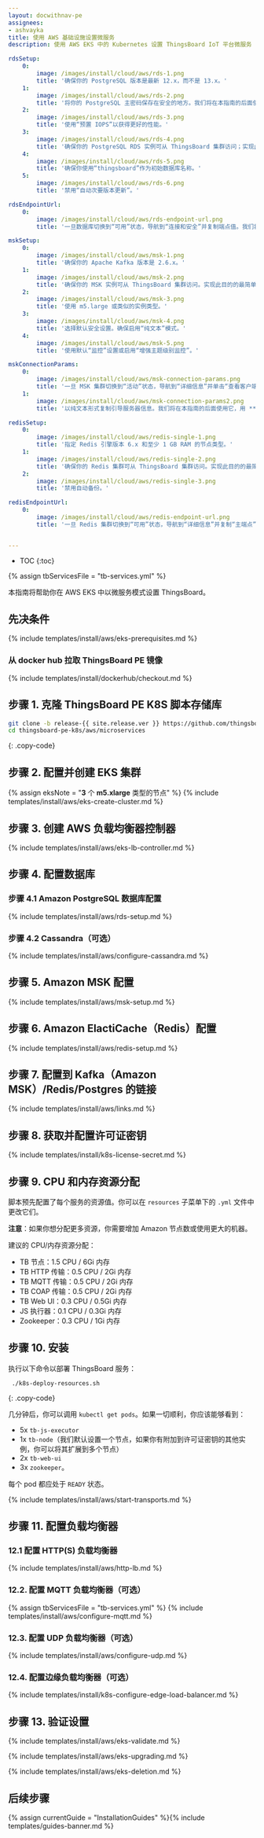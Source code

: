 ```yaml
---
layout: docwithnav-pe
assignees:
- ashvayka
title: 使用 AWS 基础设施设置微服务
description: 使用 AWS EKS 中的 Kubernetes 设置 ThingsBoard IoT 平台微服务

rdsSetup:
    0:
        image: /images/install/cloud/aws/rds-1.png
        title: '确保你的 PostgreSQL 版本是最新 12.x，而不是 13.x。'
    1:
        image: /images/install/cloud/aws/rds-2.png
        title: '将你的 PostgreSQL 主密码保存在安全的地方。我们将在本指南的后面使用它，用 YOUR_RDS_PASSWORD 表示。'
    2:
        image: /images/install/cloud/aws/rds-3.png
        title: '使用“预置 IOPS”以获得更好的性能。'
    3:
        image: /images/install/cloud/aws/rds-4.png
        title: '确保你的 PostgreSQL RDS 实例可从 ThingsBoard 集群访问；实现此目的的最简单方法是在同一 VPC 中部署 PostgreSQL RDS 实例并使用“eksctl-thingsboard-cluster-ClusterSharedNodeSecurityGroup-*”安全组。'
    4:
        image: /images/install/cloud/aws/rds-5.png
        title: '确保你使用“thingsboard”作为初始数据库名称。'
    5:
        image: /images/install/cloud/aws/rds-6.png
        title: '禁用“自动次要版本更新”。'  

rdsEndpointUrl:
    0:
        image: /images/install/cloud/aws/rds-endpoint-url.png
        title: '一旦数据库切换到“可用”状态，导航到“连接和安全”并复制端点值。我们将在本指南的后面使用它，用 **YOUR_RDS_ENDPOINT_URL** 表示。'

mskSetup:
    0:
        image: /images/install/cloud/aws/msk-1.png
        title: '确保你的 Apache Kafka 版本是 2.6.x。'
    1:
        image: /images/install/cloud/aws/msk-2.png
        title: '确保你的 MSK 实例可从 ThingsBoard 集群访问。实现此目的的最简单方法是在同一 VPC 中部署 MSK 实例。我们还建议使用专用子网。这样，几乎不可能意外地将其暴露给互联网。'
    2:
        image: /images/install/cloud/aws/msk-3.png
        title: '使用 m5.large 或类似的实例类型。'
    3:
        image: /images/install/cloud/aws/msk-4.png
        title: '选择默认安全设置。确保启用“纯文本”模式。'
    4:
        image: /images/install/cloud/aws/msk-5.png
        title: '使用默认“监控”设置或启用“增强主题级别监控”。'

mskConnectionParams:
    0:
        image: /images/install/cloud/aws/msk-connection-params.png
        title: '一旦 MSK 集群切换到“活动”状态，导航到“详细信息”并单击“查看客户端信息”。'
    1:
        image: /images/install/cloud/aws/msk-connection-params2.png
        title: '以纯文本形式复制引导服务器信息。我们将在本指南的后面使用它，用 **YOUR_MSK_BOOTSTRAP_SERVERS_PLAINTEXT** 表示。'

redisSetup:
    0:
        image: /images/install/cloud/aws/redis-single-1.png
        title: '指定 Redis 引擎版本 6.x 和至少 1 GB RAM 的节点类型。'
    1:
        image: /images/install/cloud/aws/redis-single-2.png
        title: '确保你的 Redis 集群可从 ThingsBoard 集群访问。实现此目的的最简单方法是在同一 VPC 中部署 Redis 集群。我们还建议使用专用子网。使用“eksctl-thingsboard-cluster-ClusterSharedNodeSecurityGroup-*”安全组。'
    2:
        image: /images/install/cloud/aws/redis-single-3.png
        title: '禁用自动备份。'

redisEndpointUrl:
    0:
        image: /images/install/cloud/aws/redis-endpoint-url.png
        title: '一旦 Redis 集群切换到“可用”状态，导航到“详细信息”并复制“主端点”，不带“:6379”端口后缀。我们将在本指南的后面使用它，用 **YOUR_REDIS_ENDPOINT_URL_WITHOUT_PORT** 表示。'


---
```


* TOC
{:toc}

{% assign tbServicesFile = "tb-services.yml" %}

本指南将帮助你在 AWS EKS 中以微服务模式设置 ThingsBoard。

## 先决条件

{% include templates/install/aws/eks-prerequisites.md %}

### 从 docker hub 拉取 ThingsBoard PE 镜像

{% include templates/install/dockerhub/checkout.md %}

## 步骤 1. 克隆 ThingsBoard PE K8S 脚本存储库

```bash
git clone -b release-{{ site.release.ver }} https://github.com/thingsboard/thingsboard-pe-k8s.git --depth 1
cd thingsboard-pe-k8s/aws/microservices
```
{: .copy-code}

## 步骤 2. 配置并创建 EKS 集群

{% assign eksNote = "**3** 个 **m5.xlarge** 类型的节点" %}
{% include templates/install/aws/eks-create-cluster.md %}

## 步骤 3. 创建 AWS 负载均衡器控制器

{% include templates/install/aws/eks-lb-controller.md %}

## 步骤 4. 配置数据库

### 步骤 4.1 Amazon PostgreSQL 数据库配置

{% include templates/install/aws/rds-setup.md %}

### 步骤 4.2 Cassandra（可选）

{% include templates/install/aws/configure-cassandra.md %}

## 步骤 5. Amazon MSK 配置

{% include templates/install/aws/msk-setup.md %}

## 步骤 6. Amazon ElactiCache（Redis）配置

{% include templates/install/aws/redis-setup.md %}

## 步骤 7. 配置到 Kafka（Amazon MSK）/Redis/Postgres 的链接

{% include templates/install/aws/links.md %}

## 步骤 8. 获取并配置许可证密钥

{% include templates/install/k8s-license-secret.md %}

## 步骤 9. CPU 和内存资源分配

脚本预先配置了每个服务的资源值。你可以在 `resources` 子菜单下的 `.yml` 文件中更改它们。

**注意**：如果你想分配更多资源，你需要增加 Amazon 节点数或使用更大的机器。

建议的 CPU/内存资源分配：
- TB 节点：1.5 CPU / 6Gi 内存
- TB HTTP 传输：0.5 CPU / 2Gi 内存
- TB MQTT 传输：0.5 CPU / 2Gi 内存
- TB COAP 传输：0.5 CPU / 2Gi 内存
- TB Web UI：0.3 CPU / 0.5Gi 内存
- JS 执行器：0.1 CPU / 0.3Gi 内存
- Zookeeper：0.3 CPU / 1Gi 内存

## 步骤 10. 安装

执行以下命令以部署 ThingsBoard 服务：

```
 ./k8s-deploy-resources.sh
```
{: .copy-code}

几分钟后，你可以调用 `kubectl get pods`。如果一切顺利，你应该能够看到：

* 5x `tb-js-executor`
* 1x `tb-node`（我们默认设置一个节点，如果你有附加到许可证密钥的其他实例，你可以将其扩展到多个节点）
* 2x `tb-web-ui`
* 3x `zookeeper`。

每个 pod 都应处于 `READY` 状态。

{% include templates/install/aws/start-transports.md %}

## 步骤 11. 配置负载均衡器

### 12.1 配置 HTTP(S) 负载均衡器

{% include templates/install/aws/http-lb.md %}

### 12.2. 配置 MQTT 负载均衡器（可选）

{% assign tbServicesFile = "tb-services.yml" %}
{% include templates/install/aws/configure-mqtt.md %}

### 12.3. 配置 UDP 负载均衡器（可选）

{% include templates/install/aws/configure-udp.md %}

### 12.4. 配置边缘负载均衡器（可选）

{% include templates/install/k8s-configure-edge-load-balancer.md %}

## 步骤 13. 验证设置

{% include templates/install/aws/eks-validate.md %}

{% include templates/install/aws/eks-upgrading.md %}

{% include templates/install/aws/eks-deletion.md %}

## 后续步骤

{% assign currentGuide = "InstallationGuides" %}{% include templates/guides-banner.md %}